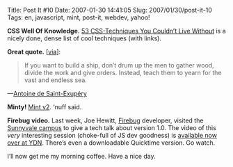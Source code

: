 Title: Post It #10
Date: 2007-01-30 14:41:05
Slug: 2007/01/30/post-it-10
Tags: en, javascript, mint, post-it, webdev, yahoo!


**CSS Well Of Knowledge.** [53 CSS-Techniques You Couldn’t Live Without][1] is a nicely done, dense list of cool techniques (with links).

**Great quote.** [[via][2]]:

> If you want to build a ship, don’t drum up the men to gather wood, divide
the work and give orders. Instead, teach them to yearn for the vast and
endless sea.

—[Antoine de Saint-Exupéry][3]

**Minty!** [Mint v2][4]. ‘nuff said.

**Firebug video.** Last week, Joe Hewitt, [Firebug][5] developer, visited the [Sunnyvale campus][6] to give a tech talk about version 1.0. The video of this _very_ interesting session (choke-full of JS dev goodness) is [available now over at YDN][7]. There’s even a downloadable Quicktime version. Go watch.

I’ll now get me my morning coffee. Have a nice day.

   [1]: http://www.smashingmagazine.com/2007/01/19/53-css-techniques-you-couldnt-live-without/
   [2]: http://www.workhappy.net/2007/01/happy_quote_1.html
   [3]: http://en.wikipedia.org/wiki/Antoine_de_Saint-Exup%C3%A9ry
   [4]: http://www.shauninman.com/archive/2007/01/28/two_sday
   [5]: http://www.getfirebug.com/
   [6]: http://www.yahoo.com/
   [7]: http://yuiblog.com/blog/2007/01/26/video-hewitt-firebug/
